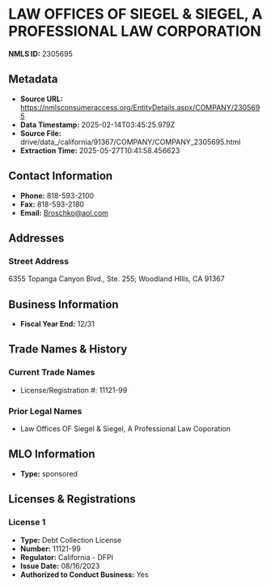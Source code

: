 # LAW OFFICES OF SIEGEL & SIEGEL, A PROFESSIONAL LAW CORPORATION

**NMLS ID:** 2305695

## Metadata
- **Source URL:** https://nmlsconsumeraccess.org/EntityDetails.aspx/COMPANY/2305695
- **Data Timestamp:** 2025-02-14T03:45:25.979Z
- **Source File:** drive/data_/california/91367/COMPANY/COMPANY_2305695.html
- **Extraction Time:** 2025-05-27T10:41:58.456623

## Contact Information
- **Phone:** 818-593-2100
- **Fax:** 818-593-2180
- **Email:** Broschko@aol.com

## Addresses
### Street Address
6355 Topanga Canyon Blvd., Ste. 255; Woodland HIlls, CA 91367

## Business Information
- **Fiscal Year End:** 12/31

## Trade Names & History
### Current Trade Names
- License/Registration #: 11121-99

### Prior Legal Names
- Law Offices OF Siegel & Siegel, A Professional Law Coporation

## MLO Information
- **Type:** sponsored

## Licenses & Registrations

### License 1
- **Type:** Debt Collection License
- **Number:** 11121-99
- **Regulator:** California - DFPI
- **Issue Date:** 08/16/2023
- **Authorized to Conduct Business:** Yes
